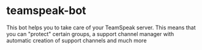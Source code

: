 # teamspeak-bot
This bot helps you to take care of your TeamSpeak server. This means that you can "protect" certain groups, a support channel manager with automatic creation of support channels and much more  
